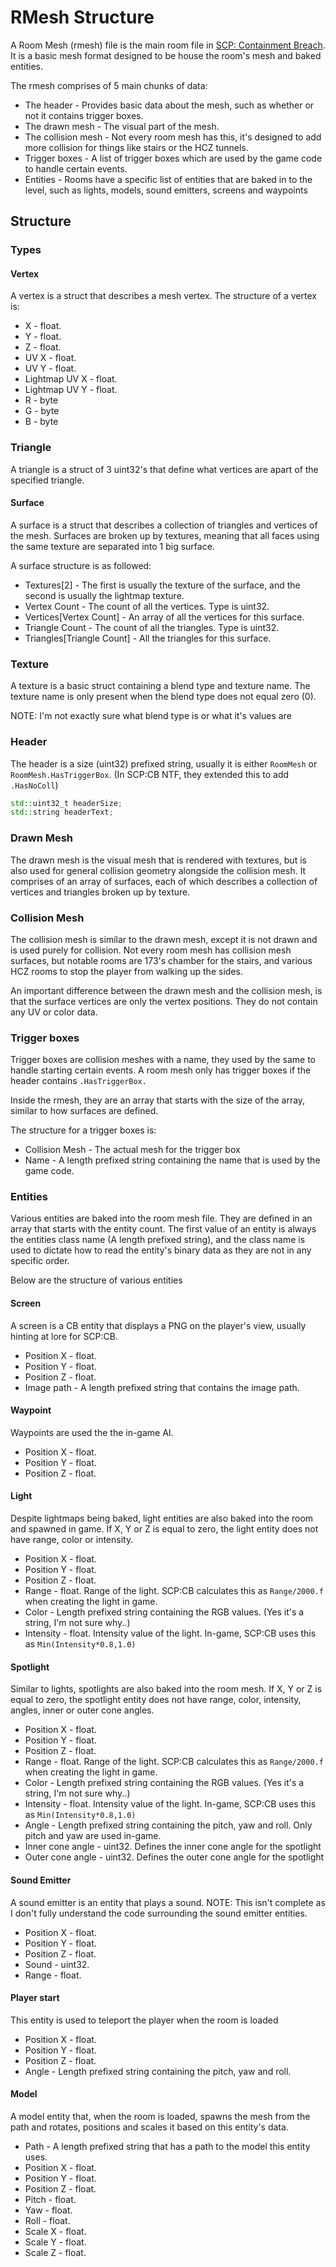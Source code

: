 # RMesh Structure
A Room Mesh (rmesh) file is the main room file in [SCP: Containment Breach](https://scpcbgame.com/). It is a basic mesh format designed to be house the room's mesh and baked entities.

The rmesh comprises of 5 main chunks of data:
- The header - Provides basic data about the mesh, such as whether or not it contains trigger boxes.
- The drawn mesh - The visual part of the mesh.
- The collision mesh - Not every room mesh has this, it's designed to add more collision for things like stairs or the HCZ tunnels.
- Trigger boxes - A list of trigger boxes which are used by the game code to handle certain events.
- Entities - Rooms have a specific list of entities that are baked in to the level, such as lights, models, sound emitters, screens and waypoints

## Structure

### Types
#### Vertex
A vertex is a struct that describes a mesh vertex.
The structure of a vertex is:
- X - float.
- Y - float.
- Z - float.
- UV X - float.
- UV Y - float.
- Lightmap UV X - float.
- Lightmap UV Y - float.
- R - byte
- G - byte
- B - byte

### Triangle
A triangle is a struct of 3 uint32's that define what vertices are apart of the specified triangle.

#### Surface
A surface is a struct that describes a collection of triangles and vertices of the mesh. Surfaces are broken up
by textures, meaning that all faces using the same texture are separated into 1 big surface.

A surface structure is as followed:
- Textures[2] - The first is usually the texture of the surface, and the second is usually the lightmap texture.
- Vertex Count - The count of all the vertices. Type is uint32.
- Vertices[Vertex Count] - An array of all the vertices for this surface.
- Triangle Count - The count of all the triangles. Type is uint32.
- Triangles[Triangle Count] - All the triangles for this surface.

### Texture
A texture is a basic struct containing a blend type and texture name.
The texture name is only present when the blend type does not equal zero (0).

NOTE: I'm not exactly sure what blend type is or what it's values are

### Header
The header is a size (uint32) prefixed string, usually it is either `RoomMesh` or `RoomMesh.HasTriggerBox`. (In SCP:CB NTF, they extended this to add `.HasNoColl`)

```cpp
std::uint32_t headerSize;
std::string headerText;
```

### Drawn Mesh
The drawn mesh is the visual mesh that is rendered with textures, but is also used for general collision geometry alongside the collision mesh.
It comprises of an array of surfaces, each of which describes a collection of vertices and triangles broken up by texture.

### Collision Mesh
The collision mesh is similar to the drawn mesh, except it is not drawn and is used purely for collision. Not every room mesh has collision mesh
surfaces, but notable rooms are 173's chamber for the stairs, and various HCZ rooms to stop the player from walking up the sides.

An important difference between the drawn mesh and the collision mesh, is that the surface vertices are only the vertex positions. They do not contain any
UV or color data.

### Trigger boxes
Trigger boxes are collision meshes with a name, they used by the same to handle starting certain events.
A room mesh only has trigger boxes if the header contains `.HasTriggerBox.`

Inside the rmesh, they are an array that starts with the size of the array, similar to how surfaces are defined.

The structure for a trigger boxes is:
- Collision Mesh - The actual mesh for the trigger box
- Name - A length prefixed string containing the name that is used by the game code.

### Entities
Various entities are baked into the room mesh file. 
They are defined in an array that starts with the entity count. The first value of an entity is always the entities class name (A length prefixed string),
and the class name is used to dictate how to read the entity's binary data as they are not in any specific order.

Below are the structure of various entities

#### Screen
A screen is a CB entity that displays a PNG on the player's view, usually hinting at lore for SCP:CB.

- Position X - float.
- Position Y - float.
- Position Z - float.
- Image path - A length prefixed string that contains the image path.

#### Waypoint
Waypoints are used the the in-game AI.

- Position X - float.
- Position Y - float.
- Position Z - float.

#### Light
Despite lightmaps being baked, light entities are also baked into the room and spawned in game.
If X, Y or Z is equal to zero, the light entity does not have range, color or intensity.

- Position X - float.
- Position Y - float.
- Position Z - float.
- Range - float. Range of the light. SCP:CB calculates this as `Range/2000.f` when creating the light in game.
- Color - Length prefixed string containing the RGB values. (Yes it's a string, I'm not sure why..)
- Intensity - float. Intensity value of the light. In-game, SCP:CB uses this as `Min(Intensity*0.8,1.0)`

#### Spotlight
Similar to lights, spotlights are also baked into the room mesh.
If X, Y or Z is equal to zero, the spotlight entity does not have range, color, intensity, angles, inner or outer cone angles.

- Position X - float.
- Position Y - float.
- Position Z - float.
- Range - float. Range of the light. SCP:CB calculates this as `Range/2000.f` when creating the light in game.
- Color - Length prefixed string containing the RGB values. (Yes it's a string, I'm not sure why..)
- Intensity - float. Intensity value of the light. In-game, SCP:CB uses this as `Min(Intensity*0.8,1.0)`
- Angle - Length prefixed string containing the pitch, yaw and roll. Only pitch and yaw are used in-game.
- Inner cone angle - uint32. Defines the inner cone angle for the spotlight
- Outer cone angle - uint32. Defines the outer cone angle for the spotlight

#### Sound Emitter
A sound emitter is an entity that plays a sound.
NOTE: This isn't complete as I don't fully understand the code surrounding the sound emitter entities.

- Position X - float.
- Position Y - float.
- Position Z - float.
- Sound - uint32.
- Range - float.

#### Player start
This entity is used to teleport the player when the room is loaded
- Position X - float.
- Position Y - float.
- Position Z - float.
- Angle - Length prefixed string containing the pitch, yaw and roll.

#### Model
A model entity that, when the room is loaded, spawns the mesh from the path and rotates, positions and scales it based on this entity's data.

- Path - A length prefixed string that has a path to the model this entity uses.
- Position X - float.
- Position Y - float.
- Position Z - float.
- Pitch - float.
- Yaw - float.
- Roll - float.
- Scale X - float.
- Scale Y - float.
- Scale Z - float.
